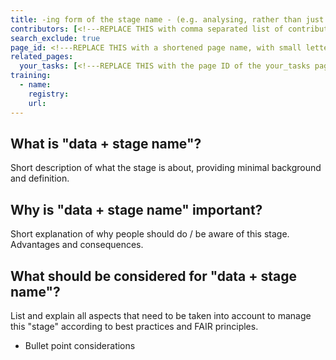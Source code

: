 ```yaml
---
title: -ing form of the stage name - (e.g. analysing, rather than just analyse)
contributors: [<!---REPLACE THIS with comma separated list of contributors--->]
search_exclude: true
page_id: <!---REPLACE THIS with a shortened page name, with small letters and spaces, or an acronym in capital and small letters--->
related_pages: 
  your_tasks: [<!---REPLACE THIS with the page ID of the your_tasks pages that you want to list here as related pages--->]
training:
  - name:
    registry:
    url:
---
```


## What is "data + stage name"? <!-- edit this heading (e.g. what is data analysis?) and write your text below it -->
Short description of what the stage is about, providing minimal background and definition.

## Why is "data + stage name" important? <!-- edit this heading (e.g. why is data analysis important?) and write your text below it -->
Short explanation of why people should do / be aware of this stage. Advantages and consequences.

## What should be considered for "data + stage name"? <!-- edit this heading (e.g. what should be considered for data analysis?) and write your text below it -->
List and explain all aspects that need to be taken into account to manage this "stage" according to best practices and FAIR principles.
* Bullet point considerations
